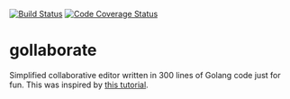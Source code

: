 [![Build Status](https://img.shields.io/travis/ingojaeckel/gollaborate.svg)](https://travis-ci.org/ingojaeckel/gollaborate)
[![Code Coverage Status](https://img.shields.io/codecov/c/github/ingojaeckel/gollaborate.svg)](https://codecov.io/gh/ingojaeckel/gollaborate)

# gollaborate

Simplified collaborative editor written in 300 lines of Golang code just for fun. This was inspired by  [this tutorial](https://www.socketloop.com/tutorials/golang-serving-http-and-websocket-from-different-ports-in-a-program-example).
